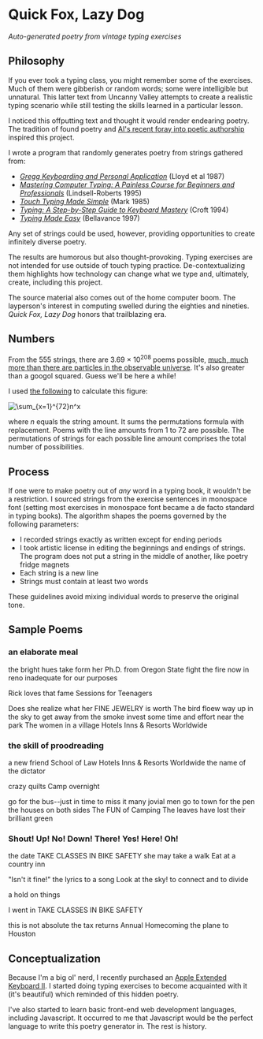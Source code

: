 # Quick Fox, Lazy Dog
*Auto-generated poetry from vintage typing exercises*

## Philosophy

If you ever took a typing class, you might remember some of the exercises. Much of them were gibberish or random words; some were intelligible but unnatural. This latter text from Uncanny Valley attempts to create a realistic typing scenario while still testing the skills learned in a particular lesson.

I noticed this offputting text and thought it would render endearing poetry. The tradition of found poetry and [AI's recent foray into poetic authorship](https://www.wired.co.uk/article/google-artificial-intelligence-poetry) inspired this project.

I wrote a program that randomly generates poetry from strings gathered from:

 - *[Gregg Keyboarding and Personal Application](https://archive.org/details/greggkeyboarding0000unse)* (Lloyd et al 1987)
 - *[Mastering Computer Typing: A Painless Course for Beginners and Professionals](https://archive.org/details/masteringcompute00lind)* (Lindsell-Roberts 1995)
 - *[Touch Typing Made Simple](https://archive.org/details/touchtypingmades00mark/page/n8)* (Mark 1985)
 - *[Typing: A Step-by-Step Guide to Keyboard Mastery](https://archive.org/details/typingastepbyste00bett)* (Croft 1994)
 - *[Typing Made Easy](https://archive.org/details/typingmadeeasyin00dian)* (Bellavance 1997)

Any set of strings could be used, however, providing opportunities to create infinitely diverse poetry.

The results are humorous but also thought-provoking. Typing exercises are not intended for use outside of touch typing practice. De-contextualizing them highlights how technology can change what we type and, ultimately, create, including this project.

The source material also comes out of the home computer boom. The layperson's interest in computing swelled during the eighties and nineties. *Quick Fox, Lazy Dog* honors that trailblazing era.

## Numbers

From the 555 strings, there are 3.69 × 10<sup>208</sup> poems possible, [much, much more than there are particles in the observable universe](https://www.popularmechanics.com/space/a27259/how-many-particles-are-]in-the-entire-universe/). It's also greater than a googol squared. Guess we'll be here a while!

I used [the following](https://www.wolframalpha.com/input/?i=%3Cmath+xmlns%3D%22http%3A%2F%2Fwww.w3.org%2F1998%2FMath%2FMathML%22%3E%3Cmunderover%3E%3Cmo%3E%E2%88%91%3C%2Fmo%3E%3Cmrow%3E%3Cmi%3Ex%3C%2Fmi%3E%3Cmo%3E%3D%3C%2Fmo%3E%3Cmn%3E1%3C%2Fmn%3E%3C%2Fmrow%3E%3Cmn%3E72%3C%2Fmn%3E%3C%2Fmunderover%3E%3Cmsup%3E%3Cmi%3En%3C%2Fmi%3E%3Cmi%3Ex%3C%2Fmi%3E%3C%2Fmsup%3E%3C%2Fmath%3E) to calculate this figure:

![\sum_{x=1}^{72}n^x](https://render.githubusercontent.com/render/math?math=%5Csum_%7Bx%3D1%7D%5E%7B72%7Dn%5Ex)

where *n* equals the string amount. It sums the permutations formula with replacement. Poems with the line amounts from 1 to 72 are possible. The permutations of strings for each possible line amount comprises the total number of possibilities.

## Process

If one were to make poetry out of *any* word in a typing book, it wouldn't be a restriction. I sourced strings from the exercise sentences in monospace font (setting most exercises in monospace font became a de facto standard in typing books). The algorithm shapes the poems governed by the following parameters:

  - I recorded strings exactly as written except for ending periods
  - I took artistic license in editing the beginnings and endings of strings. The program does not put a string in the middle of another, like poetry fridge magnets
  - Each string is a new line
  - Strings must contain at least two words

These guidelines avoid mixing individual words to preserve the original tone.

## Sample Poems

### an elaborate meal

the bright hues take form
her Ph.D. from Oregon State
fight the fire
now in reno
inadequate for our purposes

Rick loves that fame
Sessions for Teenagers

Does she realize what her FINE JEWELRY is worth
The bird floew way up in the sky to get away from the smoke
invest some time and effort
near the park
The women in a village
Hotels Inns & Resorts Worldwide

### the skill of proodreading

a new friend
School of Law
Hotels Inns & Resorts Worldwide
the name of the dictator

crazy quilts
Camp overnight

go for the bus--just in time to miss it
many jovial men
go to town for the pen
the houses on both sides
The FUN of Camping
The leaves have lost their brilliant green

### Shout! Up! No! Down! There! Yes! Here! Oh!
the date
TAKE CLASSES IN BIKE SAFETY
she may take a walk
Eat at a country inn

"Isn't it fine!"
the lyrics to a song
Look at the sky!
to connect and to divide

a hold on things

I went in
TAKE CLASSES IN BIKE SAFETY

this is not absolute
the tax returns
Annual Homecoming
the plane to Houston

## Conceptualization

Because I'm a big ol' nerd, I recently purchased an [Apple Extended Keyboard II](https://en.wikipedia.org/wiki/Apple_Extended_Keyboard). I started doing typing exercises to become acquainted with it (it's beautiful) which reminded of this hidden poetry.

I've also started to learn basic front-end web development languages, including Javascript. It occurred to me that Javascript would be the perfect language to write this poetry generator in. The rest is history.
